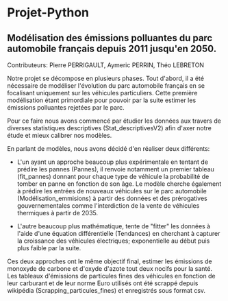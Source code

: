 # Projet-Python

## Modélisation des émissions polluantes du parc automobile français depuis 2011 jusqu'en 2050.

Contributeurs:
Pierre PERRIGAULT,
Aymeric PERRIN,
Théo LEBRETON

Notre projet se décompose en plusieurs phases. Tout d'abord, il a été nécessaire de modéliser l'évolution du parc automobile français en se focalisant uniquement sur les véhicules particuliers. Cette première modélisation étant primordiale pour pouvoir par la suite estimer les émissions polluantes rejetées par le parc.

Pour ce faire nous avons commencé par étudier les données aux travers de diverses statistiques descriptives (Stat_descriptivesV2) afin d'axer notre étude et mieux calibrer nos modèles. 

En parlant de modèles, nous avons décidé d'en réaliser deux différents:
- L'un ayant un approche beaucoup plus expérimentale en tentant de prédire les pannes (Pannes), il renvoie notamment un premier tableau (fit_pannes) donnant pour chaque type de véhicule la probabilité de tomber en panne en fonction de son âge. Le modèle cherche également à prédire les entrées de nouveaux véhicules sur le parc automobile (Modélisation_emmisions) à partir des données et des prérogatives gouvernementales comme l'interdiction de la vente de véhicules thermiques à partir de 2035.
  
- L'autre beaucoup plus mathématique, tente de "fitter" les données à l'aide d'une équation différentielle (Tendances) en cherchant à capturer la croissance des véhicules électriques; exponentielle au début puis plus faible par la suite.
  
Ces deux approches ont le même objectif final, estimer les émissions de monoxyde de carbone et d'oxyde d'azote tout deux nocifs pour la santé. Les tableaux d'émissions de particules fines des véhicules en fonction de leur carburant et de leur norme Euro utilisés ont été scrappé depuis wikipédia (Scrapping_particules_fines) et enregistrés sous format csv.